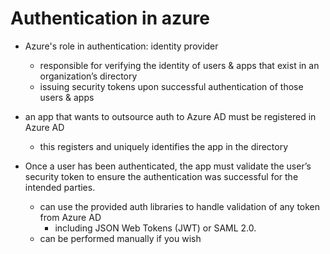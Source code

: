 Authentication in azure
=======================
*   Azure's role in authentication: identity provider
    *   responsible for verifying the identity of users & apps that exist in an organization’s directory
    *   issuing security tokens upon successful authentication of those users & apps

*   an app that wants to outsource auth to Azure AD must be registered in Azure AD
    *   this registers and uniquely identifies the app in the directory

*   Once a user has been authenticated, the app must validate the user’s security token to ensure the authentication was successful for the intended parties.
    *   can use the provided auth libraries to handle validation of any token from Azure AD
        *   including JSON Web Tokens (JWT) or SAML 2.0.
    *   can be performed manually if you wish

